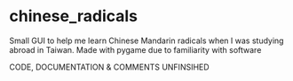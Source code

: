 # chinese_radicals
Small GUI to help me learn Chinese Mandarin radicals when I was studying abroad in Taiwan. Made with pygame due to familiarity with software

CODE, DOCUMENTATION & COMMENTS UNFINSIHED
